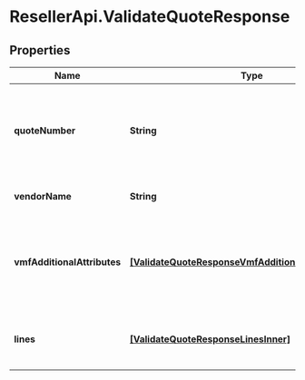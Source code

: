 # ResellerApi.ValidateQuoteResponse

## Properties

Name | Type | Description | Notes
------------ | ------------- | ------------- | -------------
**quoteNumber** | **String** | A unique identifier generated by Ingram Micro&#39;s CRM specific to each quote. | [optional] 
**vendorName** | **String** | The name of the vendor. | [optional] 
**vmfAdditionalAttributes** | [**[ValidateQuoteResponseVmfAdditionalAttributesInner]**](ValidateQuoteResponseVmfAdditionalAttributesInner.md) | The object containing the list of fields required at a header level by the vendor. | [optional] 
**lines** | [**[ValidateQuoteResponseLinesInner]**](ValidateQuoteResponseLinesInner.md) | The object containing the lines from the quote. | [optional] 


